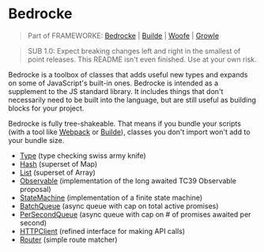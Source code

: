 # Bedrocke

> Part of FRAMEWORKE: [Bedrocke]() | [Builde]() | [Woofe]() | [Growle]()

> SUB 1.0: Expect breaking changes left and right in the smallest of point releases. This README isn't even finished. Use at your own risk.

Bedrocke is a toolbox of classes that adds useful new types and expands on some of JavaScript's built-in ones. Bedrocke is intended as a supplement to the JS standard library. It includes things that don't necessarily need to be built into the language, but are still useful as building blocks for your project.

Bedrocke is fully tree-shakeable. That means if you bundle your scripts (with a tool like [Webpack](https://webpack.js.org/) or [Builde]()), classes you don't import won't add to your bundle size.

- [Type](./Type/README.md) (type checking swiss army knife)
- [Hash](./Hash/README.md) (superset of Map)
- [List](./List/README.md) (superset of Array)
- [Observable](./Observable/README.md) (implementation of the long awaited TC39 Observable proposal)
- [StateMachine](./StateMachine/README.md) (implementation of a finite state machine)
- [BatchQueue](./BatchQueue/README.md) (async queue with cap on total active promises)
- [PerSecondQueue](./PerSecondQueue/README.md) (async queue with cap on # of promises awaited per second)
- [HTTPClient](./HTTPClient/README.md) (refined interface for making API calls)
- [Router](./Router/README.md) (simple route matcher)
